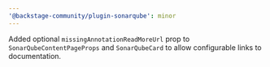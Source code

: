 ```yaml
---
'@backstage-community/plugin-sonarqube': minor
---
```


Added optional `missingAnnotationReadMoreUrl` prop to `SonarQubeContentPageProps` and `SonarQubeCard` to allow configurable links to documentation.
